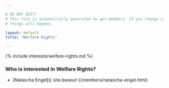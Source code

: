 ```yaml
---

# DO NOT EDIT!
# This file is automatically generated by get-members. If you change it, bad
# things will happen.

layout: default
title: "Welfare Rights"

---
```


{% include interests/welfare-rights.md %}

### Who is interested in Welfare Rights?


* [Natascha Engel]({ site.baseurl }}members/natascha-engel.html)
